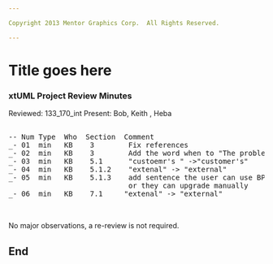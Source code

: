 ```yaml
---

Copyright 2013 Mentor Graphics Corp.  All Rights Reserved.

---
```


# Title goes here
### xtUML Project Review Minutes

Reviewed:  133_170_int
Present:  Bob, Keith , Heba

<pre>

-- Num Type  Who  Section  Comment
_- 01  min   KB    3        Fix references
_- 02  min   KB    3        Add the word when to "The problem is that ..." and fix grammer
_- 03  min   KB    5.1      "custoemr's " ->"customer's"
_- 04  min   KB    5.1.2    "extenal" -> "external"
_- 05  min   KB    5.1.3    add sentence the user can use BP 4.1.0 to upgrade the build settings if needed 
                            or they can upgrade manually 
_- 06  min   KB    7.1     "extenal" -> "external"                            


</pre>
   
No major observations, a re-review is not required.



End
---
